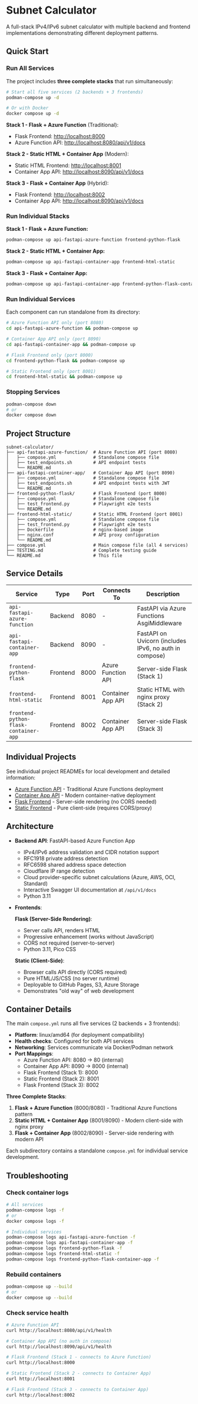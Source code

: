 # Subnet Calculator

A full-stack IPv4/IPv6 subnet calculator with multiple backend and frontend implementations demonstrating different deployment patterns.

## Quick Start

### Run All Services

The project includes **three complete stacks** that run simultaneously:

```bash
# Start all five services (2 backends + 3 frontends)
podman-compose up -d

# Or with Docker
docker compose up -d
```

**Stack 1 - Flask + Azure Function** (Traditional):

- Flask Frontend: <http://localhost:8000>
- Azure Function API: <http://localhost:8080/api/v1/docs>

**Stack 2 - Static HTML + Container App** (Modern):

- Static HTML Frontend: <http://localhost:8001>
- Container App API: <http://localhost:8090/api/v1/docs>

**Stack 3 - Flask + Container App** (Hybrid):

- Flask Frontend: <http://localhost:8002>
- Container App API: <http://localhost:8090/api/v1/docs>

### Run Individual Stacks

**Stack 1 - Flask + Azure Function:**

```bash
podman-compose up api-fastapi-azure-function frontend-python-flask
```

**Stack 2 - Static HTML + Container App:**

```bash
podman-compose up api-fastapi-container-app frontend-html-static
```

**Stack 3 - Flask + Container App:**

```bash
podman-compose up api-fastapi-container-app frontend-python-flask-container-app
```

### Run Individual Services

Each component can run standalone from its directory:

```bash
# Azure Function API only (port 8080)
cd api-fastapi-azure-function && podman-compose up

# Container App API only (port 8090)
cd api-fastapi-container-app && podman-compose up

# Flask Frontend only (port 8000)
cd frontend-python-flask && podman-compose up

# Static Frontend only (port 8001)
cd frontend-html-static && podman-compose up
```

### Stopping Services

```bash
podman-compose down
# or
docker compose down
```

## Project Structure

```text
subnet-calculator/
├── api-fastapi-azure-function/  # Azure Function API (port 8080)
│   ├── compose.yml              # Standalone compose file
│   ├── test_endpoints.sh        # API endpoint tests
│   └── README.md
├── api-fastapi-container-app/   # Container App API (port 8090)
│   ├── compose.yml              # Standalone compose file
│   ├── test_endpoints.sh        # API endpoint tests with JWT
│   └── README.md
├── frontend-python-flask/       # Flask Frontend (port 8000)
│   ├── compose.yml              # Standalone compose file
│   ├── test_frontend.py         # Playwright e2e tests
│   └── README.md
├── frontend-html-static/        # Static HTML Frontend (port 8001)
│   ├── compose.yml              # Standalone compose file
│   ├── test_frontend.py         # Playwright e2e tests
│   ├── Dockerfile               # nginx-based image
│   ├── nginx.conf               # API proxy configuration
│   └── README.md
├── compose.yml                  # Main compose file (all 4 services)
├── TESTING.md                   # Complete testing guide
└── README.md                    # This file
```

## Service Details

| Service | Type | Port | Connects To | Description |
|---------|------|------|-------------|-------------|
| `api-fastapi-azure-function` | Backend | 8080 | - | FastAPI via Azure Functions AsgiMiddleware |
| `api-fastapi-container-app` | Backend | 8090 | - | FastAPI on Uvicorn (includes IPv6, no auth in compose) |
| `frontend-python-flask` | Frontend | 8000 | Azure Function API | Server-side Flask (Stack 1) |
| `frontend-html-static` | Frontend | 8001 | Container App API | Static HTML with nginx proxy (Stack 2) |
| `frontend-python-flask-container-app` | Frontend | 8002 | Container App API | Server-side Flask (Stack 3) |

## Individual Projects

See individual project READMEs for local development and detailed information:

- [Azure Function API](api-fastapi-azure-function/README.md) - Traditional Azure Functions deployment
- [Container App API](api-fastapi-container-app/README.md) - Modern container-native deployment
- [Flask Frontend](frontend-python-flask/README.md) - Server-side rendering (no CORS needed)
- [Static Frontend](frontend-html-static/README.md) - Pure client-side (requires CORS/proxy)

## Architecture

- **Backend API**: FastAPI-based Azure Function App

  - IPv4/IPv6 address validation and CIDR notation support
  - RFC1918 private address detection
  - RFC6598 shared address space detection
  - Cloudflare IP range detection
  - Cloud provider-specific subnet calculations (Azure, AWS, OCI, Standard)
  - Interactive Swagger UI documentation at `/api/v1/docs`
  - Python 3.11

- **Frontends**:

  **Flask (Server-Side Rendering)**:
  - Server calls API, renders HTML
  - Progressive enhancement (works without JavaScript)
  - CORS not required (server-to-server)
  - Python 3.11, Pico CSS

  **Static (Client-Side)**:
  - Browser calls API directly (CORS required)
  - Pure HTML/JS/CSS (no server runtime)
  - Deployable to GitHub Pages, S3, Azure Storage
  - Demonstrates "old way" of web development

## Container Details

The main `compose.yml` runs all five services (2 backends + 3 frontends):

- **Platform**: linux/amd64 (for deployment compatibility)
- **Health checks**: Configured for both API services
- **Networking**: Services communicate via Docker/Podman network
- **Port Mappings**:
  - Azure Function API: 8080 → 80 (internal)
  - Container App API: 8090 → 8000 (internal)
  - Flask Frontend (Stack 1): 8000
  - Static Frontend (Stack 2): 8001
  - Flask Frontend (Stack 3): 8002

**Three Complete Stacks**:

1. **Flask + Azure Function** (8000/8080) - Traditional Azure Functions pattern
2. **Static HTML + Container App** (8001/8090) - Modern client-side with nginx proxy
3. **Flask + Container App** (8002/8090) - Server-side rendering with modern API

Each subdirectory contains a standalone `compose.yml` for individual service development.

## Troubleshooting

### Check container logs

```bash
# All services
podman-compose logs -f
# or
docker compose logs -f

# Individual services
podman-compose logs api-fastapi-azure-function -f
podman-compose logs api-fastapi-container-app -f
podman-compose logs frontend-python-flask -f
podman-compose logs frontend-html-static -f
podman-compose logs frontend-python-flask-container-app -f
```

### Rebuild containers

```bash
podman-compose up --build
# or
docker compose up --build
```

### Check service health

```bash
# Azure Function API
curl http://localhost:8080/api/v1/health

# Container App API (no auth in compose)
curl http://localhost:8090/api/v1/health

# Flask Frontend (Stack 1 - connects to Azure Function)
curl http://localhost:8000

# Static Frontend (Stack 2 - connects to Container App)
curl http://localhost:8001

# Flask Frontend (Stack 3 - connects to Container App)
curl http://localhost:8002
```
